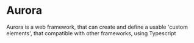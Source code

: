 # Aurora
Aurora is a web framework, that can create and define a usable 'custom elements', that compatible with other frameworks, using Typescript 
